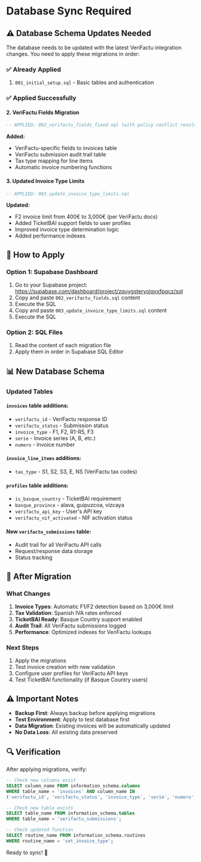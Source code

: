 # Database Sync Required

## ⚠️ Database Schema Updates Needed

The database needs to be updated with the latest VeriFactu integration changes. You need to apply these migrations in order:

### ✅ Already Applied
1. `001_initial_setup.sql` - Basic tables and authentication

### ✅ Applied Successfully

#### 2. VeriFactu Fields Migration
```sql
-- APPLIED: 002_verifactu_fields_fixed.sql (with policy conflict resolution)
```
**Added:**
- VeriFactu-specific fields to invoices table
- VeriFactu submission audit trail table
- Tax type mapping for line items
- Automatic invoice numbering functions

#### 3. Updated Invoice Type Limits
```sql
-- APPLIED: 003_update_invoice_type_limits.sql
```
**Updated:**
- F2 invoice limit from 400€ to 3,000€ (per VeriFactu docs)
- Added TicketBAI support fields to user profiles
- Improved invoice type determination logic
- Added performance indexes

## 🔧 How to Apply

### Option 1: Supabase Dashboard
1. Go to your Supabase project: https://supabase.com/dashboard/project/zquygsteryolqyxfpqcz/sql
2. Copy and paste `002_verifactu_fields.sql` content
3. Execute the SQL
4. Copy and paste `003_update_invoice_type_limits.sql` content  
5. Execute the SQL

### Option 2: SQL Files
1. Read the content of each migration file
2. Apply them in order in Supabase SQL Editor

## 📊 New Database Schema

### Updated Tables

#### `invoices` table additions:
- `verifactu_id` - VeriFactu response ID
- `verifactu_status` - Submission status
- `invoice_type` - F1, F2, R1-R5, F3
- `serie` - Invoice series (A, B, etc.)
- `numero` - Invoice number

#### `invoice_line_items` additions:
- `tax_type` - S1, S2, S3, E, NS (VeriFactu tax codes)

#### `profiles` table additions:
- `is_basque_country` - TicketBAI requirement
- `basque_province` - alava, guipuzcoa, vizcaya
- `verifactu_api_key` - User's API key
- `verifactu_nif_activated` - NIF activation status

#### New `verifactu_submissions` table:
- Audit trail for all VeriFactu API calls
- Request/response data storage
- Status tracking

## 🎯 After Migration

### What Changes
1. **Invoice Types**: Automatic F1/F2 detection based on 3,000€ limit
2. **Tax Validation**: Spanish IVA rates enforced
3. **TicketBAI Ready**: Basque Country support enabled
4. **Audit Trail**: All VeriFactu submissions logged
5. **Performance**: Optimized indexes for VeriFactu lookups

### Next Steps
1. Apply the migrations
2. Test invoice creation with new validation
3. Configure user profiles for VeriFactu API keys
4. Test TicketBAI functionality (if Basque Country users)

## ⚠️ Important Notes

- **Backup First**: Always backup before applying migrations
- **Test Environment**: Apply to test database first
- **Data Migration**: Existing invoices will be automatically updated
- **No Data Loss**: All existing data preserved

## 🔍 Verification

After applying migrations, verify:
```sql
-- Check new columns exist
SELECT column_name FROM information_schema.columns 
WHERE table_name = 'invoices' AND column_name IN 
('verifactu_id', 'verifactu_status', 'invoice_type', 'serie', 'numero');

-- Check new table exists
SELECT table_name FROM information_schema.tables 
WHERE table_name = 'verifactu_submissions';

-- Check updated function
SELECT routine_name FROM information_schema.routines 
WHERE routine_name = 'set_invoice_type';
```

Ready to sync! 🚀